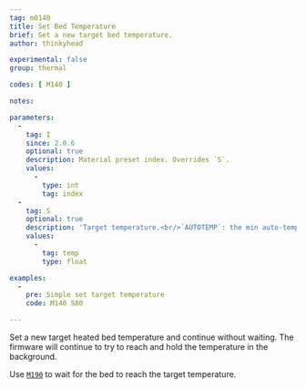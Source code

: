 ```yaml
---
tag: m0140
title: Set Bed Temperature
brief: Set a new target bed temperature.
author: thinkyhead

experimental: false
group: thermal

codes: [ M140 ]

notes:

parameters:
  -
    tag: I
    since: 2.0.6
    optional: true
    description: Material preset index. Overrides `S`.
    values:
      -
        type: int
        tag: index
  -
    tag: S
    optional: true
    description: 'Target temperature.<br/>`AUTOTEMP`: the min auto-temperature.'
    values:
      -
        tag: temp
        type: float

examples:
  -
    pre: Simple set target temperature
    code: M140 S80

---
```


Set a new target heated bed temperature and continue without waiting. The firmware will continue to try to reach and hold the temperature in the background.

Use [`M190`](/docs/gcode/M190.html) to wait for the bed to reach the target temperature.
